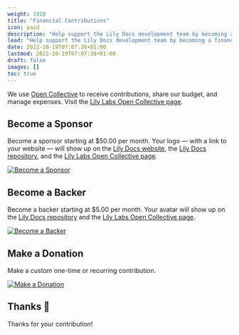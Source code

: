 ```yaml
---
weight: 1910
title: "Financial Contributions"
icon: paid
description: "Help support the Lily Docs development team by becoming a financial contributor."
lead: "Help support the Lily Docs development team by becoming a financial contributor."
date: 2022-10-19T07:07:38+01:00
lastmod: 2022-10-19T07:07:38+01:00
draft: false
images: []
toc: true
---
```


We use [Open Collective](https://opencollective.com/) to receive contributions, share our budget, and manage expenses. Visit the [Lily Labs Open Collective page](https://opencollective.com/lotuslabs).

## Become a Sponsor

Become a sponsor starting at $50.00 per month. Your logo — with a link to your website — will show up on the [Lily Docs website](https://lotusdocs.dev/), the [Lily Docs repository](https://gitlab.com/oasci/lilydocs), and the [Lily Labs Open Collective page](https://opencollective.com/lotuslabs).

[![Become a Sponsor](https://res.cloudinary.com/lotuslabs/image/upload/v1671243112/Lotus%20Docs/images/oc_contribute_button_fnlcto.webp)](https://opencollective.com/lotuslabs/contribute/sponsor-46767/checkout)

## Become a Backer

Become a backer starting at $5.00 per month. Your avatar will show up on the [Lily Docs repository](https://gitlab.com/oasci/lilydocs) and the [Lily Labs Open Collective page](https://opencollective.com/lotuslabs).

[![Become a Backer](https://res.cloudinary.com/lotuslabs/image/upload/v1671243112/Lotus%20Docs/images/oc_contribute_button_fnlcto.webp)](https://opencollective.com/lotuslabs/contribute/backer-46766/checkout)

## Make a Donation

Make a custom one-time or recurring contribution.

[![Make a Donation](https://res.cloudinary.com/lotuslabs/image/upload/v1671243112/Lotus%20Docs/images/oc_contribute_button_fnlcto.webp)](https://opencollective.com/lotuslabs/donate)

## Thanks :green_heart:

Thanks for your contribution!
